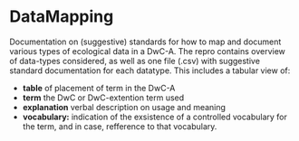 # DataMapping
Documentation on (suggestive) standards for how to map and document various types of ecological data in a DwC-A. The repro contains overview of data-types considered, as well as one file (.csv) with suggestive standard documentation for each datatype. This includes a tabular view of: 

* **table** of placement of term in the DwC-A  
* **term** the DwC or DwC-extention term used
* **explanation** verbal description on usage and meaning
* **vocabulary:** indication of the exsistence of a controlled vocabulary for the term, and in case, refference to that vocabulary. 
